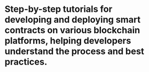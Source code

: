 # Step-by-step tutorials for developing and deploying smart contracts on various blockchain platforms, helping developers understand the process and best practices.
